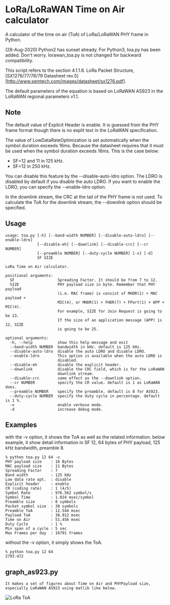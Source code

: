 LoRa/LoRaWAN Time on Air calculator
===================================

A calculator of the time on air (ToA) of LoRa/LoRaWAN PHY frame in Python.

(28-Aug-2020) Python2 has sunset already.  For Python3, toa.py has been added.  Don't worry.  lorawan_toa.py is not changed for backward compatibility.

This script refers to the section 4.1.1.6. LoRa Packet Structure,
[SX1276/77/78/79 Datasheet rev.5][http://www.semtech.com/images/datasheet/sx1276.pdf].

The default parameters of the equation is based on LoRaWAN AS923
in the LoRaWAN regional parameters v1.1.

## Note

The default value of Explicit Header is enable.
It is guessed from the PHY frame format
though there is no explit text in the LoRaWAN specification.

The value of LowDataRateOptimization is set automatically
when the symbol duration exceeds 16ms.
Because the datasheet requires that it must be used
when the symbol duration exceeds 16ms.
This is the case below:

- SF=12 and 11 in 125 kHz.
- SF=12 in 250 kHz.

You can disable this feature by the --disable-auto-ldro option.
The LDRO is disabled by default if you disable the auto LDRO.
If you want to enable the LDRO, you can specify the --enable-ldro option.

In the downlink stream, the CRC at the tail of the PHY frame is not used.
To calculate the ToA for the downlink stream,
the --downlink option should be specified.

## Usage

```
usage: toa.py [-h] [--band-width NUMBER] [--disable-auto-ldro] [--enable-ldro]
              [--disable-eh] [--downlink] [--disable-crc] [--cr NUMBER]
              [--preamble NUMBER] [--duty-cycle NUMBER] [-v] [-d]
              SF SIZE

LoRa Time on Air calculator.

positional arguments:
  SF                   Spreading Factor. It should be from 7 to 12.
  SIZE                 PHY payload size in byte. Remember that PHY payload
                       (i.e. MAC frame) is consist of MHDR(1) + MAC payload +
                       MIC(4), or MHDR(1) + FHDR(7) + FPort(1) + APP + MIC(4).
                       For example, SIZE for Join Request is going to be 23.
                       If the size of an application message (APP) is 12, SIZE
                       is going to be 25.

optional arguments:
  -h, --help           show this help message and exit
  --band-width NUMBER  bandwidth in kHz. default is 125 kHz.
  --disable-auto-ldro  disable the auto LDRO and disable LDRO.
  --enable-ldro        This option is available when the auto LDRO is
                       disabled.
  --disable-eh         disable the explicit header.
  --downlink           disable the CRC field, which is for the LoRaWAN
                       downlink stream.
  --disable-crc        same effect as the --downlink option.
  --cr NUMBER          specify the CR value. default is 1 as LoRaWAN does.
  --preamble NUMBER    specify the preamble. default is 8 for AS923.
  --duty-cycle NUMBER  specify the duty cycle in percentage. default is 1 %.
  -v                   enable verbose mode.
  -d                   increase debug mode.
```

## Examples

with the -v option, it shows the ToA as well as the related information.
below example, it show detail information in SF 12, 64 bytes of PHY payload,
125 kHz bandwidth, preamble 8.

    % python toa.py 12 64 -v
    PHY payload size    : 16 Bytes
    MAC payload size    : 11 Bytes
    Spreading Factor    : 7
    Band width          : 125 kHz
    Low data rate opt.  : disable
    Explicit header     : enable
    CR (coding rate)    : 1 (4/5)
    Symbol Rate         : 976.562 symbol/s
    Symbol Time         : 1.024 msec/symbol
    Preamble size       : 8 symbols
    Packet symbol size  : 38 symbols
    Preamble ToA        : 12.544 msec
    Payload ToA         : 38.912 msec
    Time on Air         : 51.456 msec
    Duty Cycle          : 1 %
    Min span of a cycle : 5 sec
    Max Frames per day  : 16791 frames

without the -v option, it simply shows the ToA.

    % python toa.py 12 64
    2793.472

## graph_as923.py

    It makes a set of figures about Time on Air and PHYPayload size,
    especially LoRaWAN AS923 using matlib like below.

![LoRa ToA](image/as923-toa.png)

